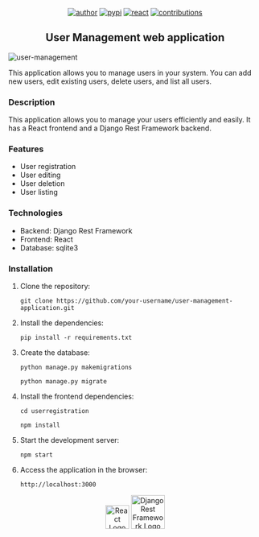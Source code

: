 <p align="center">
  <a href="https://www.linkedin.com/in/brunoopetri"><img src="https://img.shields.io/badge/author-brunoopetri-red.svg" alt="author"></a>
  <a href="https://www.django-rest-framework.org/"><img src="https://img.shields.io/badge/pypi-v3.14.0-blue" alt="pypi"></a>
  <a href="https://react.dev/"><img src="https://img.shields.io/badge/react-%4018.2.0-blue" alt="react"></a>
  <a href="https://github.com/brunoopetri"><img src="https://img.shields.io/badge/contributions-welcome-brightgreen.svg?style=flat" alt="contributions"></a>
</p>


<h2 align="center">User Management web application</h2>

![user-management](https://github.com/brunoopetri/user-management-application/assets/98756562/262927aa-60d7-4d62-947c-a4ab6083eed2)


This application allows you to manage users in your system. You can add new users, edit existing users, delete users, and list all users.


### Description

  This application allows you to manage your users efficiently and easily.
  It has a React frontend and a Django Rest Framework backend.

### Features

* User registration
* User editing
* User deletion
* User listing

### Technologies

* Backend: Django Rest Framework
* Frontend: React
* Database: sqlite3

### Installation


1. Clone the repository:

       git clone https://github.com/your-username/user-management-application.git


2. Install the dependencies:

       pip install -r requirements.txt

3. Create the database:

       python manage.py makemigrations

       python manage.py migrate

4. Install the frontend dependencies:

       cd userregistration

       npm install

5. Start the development server:

       npm start

6. Access the application in the browser:

       http://localhost:3000


<p align="center">
<a href="https://react.dev/" target="_blank"><img src="https://github.com/brunoopetri/user-management-application/assets/98756562/6f58122a-18e8-454e-800a-0ba825ee052c" width="47" alt="React Logo"></a>
<a href="https://www.django-rest-framework.org/" target="_blank"><img src="https://github.com/brunoopetri/user-management-application/assets/98756562/540314e0-fa9c-461e-833b-4d23bc5dd3b5" width="67" alt="Django Rest Framework Logo"></a>
</p>

